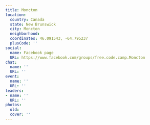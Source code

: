 ```yaml
---
title: Moncton
location:
  country: Canada
  state: New Brunswick
  city: Moncton
  neighborhood: 
  coordinates: 46.091543, -64.795237
  plusCode: ''
social:
  name: Facebook page
  URL: https://www.facebook.com/groups/free.code.camp.Moncton
chat:
  name: ''
  URL: ''
event:
  name: ''
  URL: ''
leaders:
- name: ''
  URL: ''
photos:
  old: 
  cover: ''
---
```

